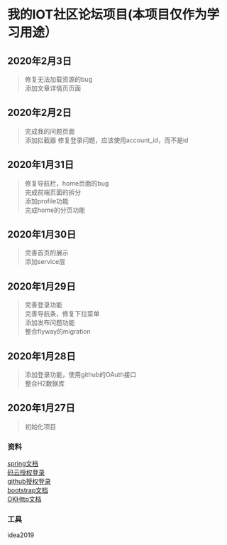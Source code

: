 # 我的IOT社区论坛项目(本项目仅作为学习用途）
## 2020年2月3日
> 修复无法加载资源的bug  
> 添加文章详情页页面
## 2020年2月2日
> 完成我的问题页面  
> 添加拦截器 
> 修复登录问题，应该使用account_id，而不是id
## 2020年1月31日
> 修复导航栏，home页面的bug  
> 完成前端页面的拆分  
> 添加profile功能  
> 完成home的分页功能  
## 2020年1月30日
> 完善首页的展示  
> 添加service层  
## 2020年1月29日
> 完善登录功能  
> 完善导航条，修复下拉菜单  
> 添加发布问题功能  
> 整合flyway的migration
## 2020年1月28日
> 添加登录功能，使用github的OAuth接口  
> 整合H2数据库
## 2020年1月27日
> 初始化项目
### 资料
[spring文档](https://spring.io/guides/)  
[码云授权登录](https://gitee.com/api/v5/oauth_doc)  
[github授权登录](https://developer.github.com/apps/quickstart-guides/)  
[bootstrap文档](https://v3.bootcss.com/)  
[OKHttp文档](https://square.github.io/okhttp/)
### 工具 
idea2019
